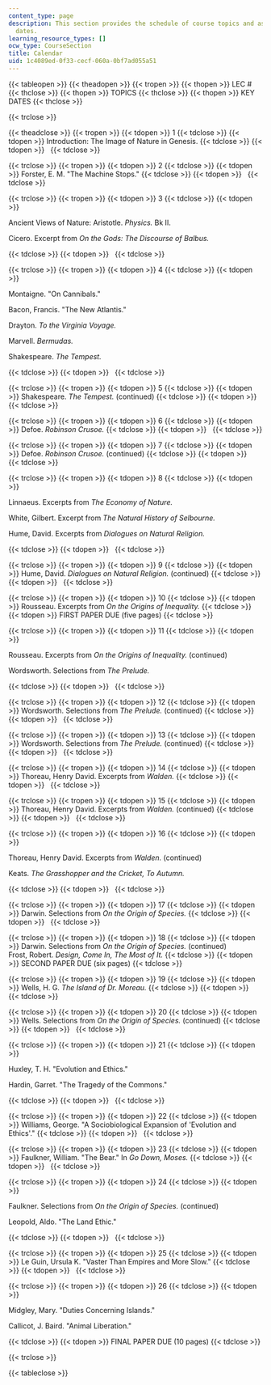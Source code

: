 ```yaml
---
content_type: page
description: This section provides the schedule of course topics and assignment due
  dates.
learning_resource_types: []
ocw_type: CourseSection
title: Calendar
uid: 1c4089ed-0f33-cecf-060a-0bf7ad055a51
---
```


{{< tableopen >}}
{{< theadopen >}}
{{< tropen >}}
{{< thopen >}}
LEC #
{{< thclose >}}
{{< thopen >}}
TOPICS
{{< thclose >}}
{{< thopen >}}
KEY DATES
{{< thclose >}}

{{< trclose >}}

{{< theadclose >}}
{{< tropen >}}
{{< tdopen >}}
1
{{< tdclose >}}
{{< tdopen >}}
Introduction: The Image of Nature in Genesis.
{{< tdclose >}}
{{< tdopen >}}
 
{{< tdclose >}}

{{< trclose >}}
{{< tropen >}}
{{< tdopen >}}
2
{{< tdclose >}}
{{< tdopen >}}
Forster, E. M. "The Machine Stops."
{{< tdclose >}}
{{< tdopen >}}
 
{{< tdclose >}}

{{< trclose >}}
{{< tropen >}}
{{< tdopen >}}
3
{{< tdclose >}}
{{< tdopen >}}


Ancient Views of Nature: Aristotle. _Physics._ Bk II.

Cicero. Excerpt from _On the Gods: The Discourse of Balbus._


{{< tdclose >}}
{{< tdopen >}}
 
{{< tdclose >}}

{{< trclose >}}
{{< tropen >}}
{{< tdopen >}}
4
{{< tdclose >}}
{{< tdopen >}}


Montaigne. "On Cannibals."

Bacon, Francis. "The New Atlantis."

Drayton. _To the Virginia Voyage._

Marvell. _Bermudas._

Shakespeare. _The Tempest._


{{< tdclose >}}
{{< tdopen >}}
 
{{< tdclose >}}

{{< trclose >}}
{{< tropen >}}
{{< tdopen >}}
5
{{< tdclose >}}
{{< tdopen >}}
Shakespeare. _The Tempest._ (continued)
{{< tdclose >}}
{{< tdopen >}}
 
{{< tdclose >}}

{{< trclose >}}
{{< tropen >}}
{{< tdopen >}}
6
{{< tdclose >}}
{{< tdopen >}}
Defoe. _Robinson Crusoe._
{{< tdclose >}}
{{< tdopen >}}
 
{{< tdclose >}}

{{< trclose >}}
{{< tropen >}}
{{< tdopen >}}
7
{{< tdclose >}}
{{< tdopen >}}
Defoe. _Robinson Crusoe._ (continued)
{{< tdclose >}}
{{< tdopen >}}
 
{{< tdclose >}}

{{< trclose >}}
{{< tropen >}}
{{< tdopen >}}
8
{{< tdclose >}}
{{< tdopen >}}


Linnaeus. Excerpts from _The Economy of Nature._

White, Gilbert. Excerpt from _The Natural History of Selbourne._

Hume, David. Excerpts from _Dialogues on Natural Religion._


{{< tdclose >}}
{{< tdopen >}}
 
{{< tdclose >}}

{{< trclose >}}
{{< tropen >}}
{{< tdopen >}}
9
{{< tdclose >}}
{{< tdopen >}}
Hume, David. _Dialogues on Natural Religion._ (continued)
{{< tdclose >}}
{{< tdopen >}}
 
{{< tdclose >}}

{{< trclose >}}
{{< tropen >}}
{{< tdopen >}}
10
{{< tdclose >}}
{{< tdopen >}}
Rousseau. Excerpts from _On the Origins of Inequality._
{{< tdclose >}}
{{< tdopen >}}
FIRST PAPER DUE (five pages)
{{< tdclose >}}

{{< trclose >}}
{{< tropen >}}
{{< tdopen >}}
11
{{< tdclose >}}
{{< tdopen >}}


Rousseau. Excerpts from _On the Origins of Inequality._ (continued)

Wordsworth. Selections from _The Prelude._


{{< tdclose >}}
{{< tdopen >}}
 
{{< tdclose >}}

{{< trclose >}}
{{< tropen >}}
{{< tdopen >}}
12
{{< tdclose >}}
{{< tdopen >}}
Wordsworth. Selections from _The Prelude._ (continued)
{{< tdclose >}}
{{< tdopen >}}
 
{{< tdclose >}}

{{< trclose >}}
{{< tropen >}}
{{< tdopen >}}
13
{{< tdclose >}}
{{< tdopen >}}
Wordsworth. Selections from _The Prelude._ (continued)
{{< tdclose >}}
{{< tdopen >}}
 
{{< tdclose >}}

{{< trclose >}}
{{< tropen >}}
{{< tdopen >}}
14
{{< tdclose >}}
{{< tdopen >}}
Thoreau, Henry David. Excerpts from _Walden._
{{< tdclose >}}
{{< tdopen >}}
 
{{< tdclose >}}

{{< trclose >}}
{{< tropen >}}
{{< tdopen >}}
15
{{< tdclose >}}
{{< tdopen >}}
Thoreau, Henry David. Excerpts from _Walden._ (continued)
{{< tdclose >}}
{{< tdopen >}}
 
{{< tdclose >}}

{{< trclose >}}
{{< tropen >}}
{{< tdopen >}}
16
{{< tdclose >}}
{{< tdopen >}}


Thoreau, Henry David. Excerpts from _Walden._ (continued)

Keats. _The Grasshopper and the Cricket, To Autumn._


{{< tdclose >}}
{{< tdopen >}}
 
{{< tdclose >}}

{{< trclose >}}
{{< tropen >}}
{{< tdopen >}}
17
{{< tdclose >}}
{{< tdopen >}}
Darwin. Selections from _On the Origin of Species._
{{< tdclose >}}
{{< tdopen >}}
 
{{< tdclose >}}

{{< trclose >}}
{{< tropen >}}
{{< tdopen >}}
18
{{< tdclose >}}
{{< tdopen >}}
Darwin. Selections from _On the Origin of Species._ (continued)  
Frost, Robert. _Design, Come In, The Most of It._
{{< tdclose >}}
{{< tdopen >}}
SECOND PAPER DUE (six pages)
{{< tdclose >}}

{{< trclose >}}
{{< tropen >}}
{{< tdopen >}}
19
{{< tdclose >}}
{{< tdopen >}}
Wells, H. G. _The Island of Dr. Moreau._
{{< tdclose >}}
{{< tdopen >}}
 
{{< tdclose >}}

{{< trclose >}}
{{< tropen >}}
{{< tdopen >}}
20
{{< tdclose >}}
{{< tdopen >}}
Wells. Selections from _On the Origin of Species._ (continued)
{{< tdclose >}}
{{< tdopen >}}
 
{{< tdclose >}}

{{< trclose >}}
{{< tropen >}}
{{< tdopen >}}
21
{{< tdclose >}}
{{< tdopen >}}


Huxley, T. H. "Evolution and Ethics."

Hardin, Garret. "The Tragedy of the Commons."


{{< tdclose >}}
{{< tdopen >}}
 
{{< tdclose >}}

{{< trclose >}}
{{< tropen >}}
{{< tdopen >}}
22
{{< tdclose >}}
{{< tdopen >}}
Williams, George. "A Sociobiological Expansion of 'Evolution and Ethics'."
{{< tdclose >}}
{{< tdopen >}}
 
{{< tdclose >}}

{{< trclose >}}
{{< tropen >}}
{{< tdopen >}}
23
{{< tdclose >}}
{{< tdopen >}}
Faulkner, William. "The Bear." In _Go Down, Moses._
{{< tdclose >}}
{{< tdopen >}}
 
{{< tdclose >}}

{{< trclose >}}
{{< tropen >}}
{{< tdopen >}}
24
{{< tdclose >}}
{{< tdopen >}}


Faulkner. Selections from _On the Origin of Species._ (continued)

Leopold, Aldo. "The Land Ethic."


{{< tdclose >}}
{{< tdopen >}}
 
{{< tdclose >}}

{{< trclose >}}
{{< tropen >}}
{{< tdopen >}}
25
{{< tdclose >}}
{{< tdopen >}}
Le Guin, Ursula K. "Vaster Than Empires and More Slow."
{{< tdclose >}}
{{< tdopen >}}
 
{{< tdclose >}}

{{< trclose >}}
{{< tropen >}}
{{< tdopen >}}
26
{{< tdclose >}}
{{< tdopen >}}


Midgley, Mary. "Duties Concerning Islands."

Callicot, J. Baird. "Animal Liberation."


{{< tdclose >}}
{{< tdopen >}}
FINAL PAPER DUE (10 pages)
{{< tdclose >}}

{{< trclose >}}

{{< tableclose >}}